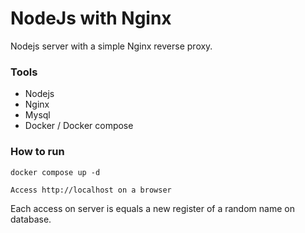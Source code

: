 # NodeJs with Nginx

Nodejs server with a simple Nginx reverse proxy.



### Tools

- Nodejs
- Nginx
- Mysql
- Docker / Docker compose


### How to run

```
docker compose up -d
```

`Access http://localhost on a browser`

Each access on server is equals a new register of a random name on database.

